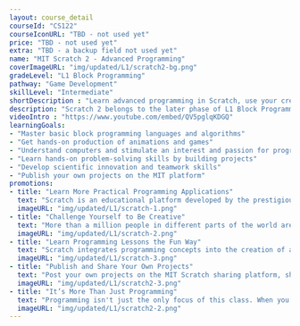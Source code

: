 ```yaml
---
layout: course_detail
courseId: "CS122"
courseIconURL: "TBD - not used yet"
price: "TBD - not used yet"
extra: "TBD - a backup field not used yet"
name: "MIT Scratch 2 - Advanced Programming"
coverImageURL: "img/updated/L1/scratch2-bg.png"
gradeLevel: "L1 Block Programming"
pathway: "Game Development"
skillLevel: "Intermediate"
shortDescription : "Learn advanced programming in Scratch, use your creativity and share your work with young programmers from all over the world!"
description: "Scratch 2 belongs to the later phase of L1 Block Programming. The course emphasizes the development of students' comprehensive application, requiring students to complete more advanced Scratch projects. But, more importantly, the course aims to develop students' ability to design algorithms and system applications."
videoIntro : "https://www.youtube.com/embed/QV5pglqKDGQ"
learningGoals:
- "Master basic block programming languages and algorithms"
- "Get hands-on production of animations and games"
- "Understand computers and stimulate an interest and passion for programming"
- "Learn hands-on problem-solving skills by building projects"
- "Develop scientific innovation and teamwork skills"
- "Publish your own projects on the MIT platform"
promotions:
- title: "Learn More Practical Programming Applications"
  text: "Scratch is an educational platform developed by the prestigious MIT Media Lab for elementary and middle school students to learn computer programming. Scratch advanced programming provides students with more application scenarios that not only continue to deepen programming concepts but also allow them to eventually transition into our other text-based programming courses."
  imageURL: "img/updated/L1/scratch-1.png"
- title: "Challenge Yourself to Be Creative"
  text: "More than a million people in different parts of the world are making their own Scratch projects, and more than 25 million projects have been posted on the Scratch sharing platform. Why don't you join this community and show us what your creativity is all about?"
  imageURL: "img/updated/L1/scratch-2.png"
- title: "Learn Programming Lessons the Fun Way"
  text: "Scratch integrates programming concepts into the creation of animations and games. As you complete your project, you will master the basic concepts of programming such as variables, loops, and functions, building a solid foundation for the next step of learning real programming."
  imageURL: "img/updated/L1/scratch-3.png"
- title: "Publish and Share Your Own Projects"
  text: "Post your own projects on the MIT Scratch sharing platform, share your work with small programmers all over the world, and let your friends and family try out your apps!"
  imageURL: "img/updated/L1/scratch2-3.png"
- title: "It’s More Than Just Programming"
  text: "Programming isn't just the only focus of this class. When you learn to program, you're developing your logical thinking skills, problem solving skills, computational skills, and your imagination at the same time!"
  imageURL: "img/updated/L1/scratch2-2.png"
---
```

